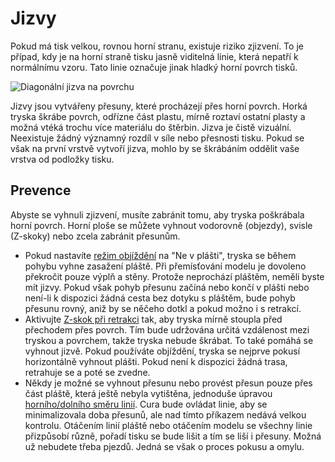 Jizvy
====
Pokud má tisk velkou, rovnou horní stranu, existuje riziko zjizvení. To je případ, kdy je na horní straně tisku jasně viditelná linie, která nepatří k normálnímu vzoru. Tato linie označuje jinak hladký horní povrch tisků.

![Diagonální jizva na povrchu](../../../articles/images/scarring.jpg)

Jizvy jsou vytvářeny přesuny, které procházejí přes horní povrch. Horká tryska škrábe povrch, odřízne část plastu, mírně roztaví ostatní plasty a možná vtéká trochu více materiálu do štěrbin. Jizva je čistě vizuální. Neexistuje žádný významný rozdíl v síle nebo přesnosti tisku. Pokud se však na první vrstvě vytvoří jizva, mohlo by se škrábáním oddělit vaše vrstva od podložky tisku.

Prevence
----
Abyste se vyhnuli zjizvení, musíte zabránit tomu, aby tryska poškrábala horní povrch. Horní ploše se můžete vyhnout vodorovně (objezdy), svisle (Z-skoky) nebo zcela zabránit přesunům.
* Pokud nastavíte [režim objíždění](../travel/retraction_combing.md) na "Ne v plášti", tryska se během pohybu vyhne zasažení pláště. Při přemísťování modelu je dovoleno překročit pouze výplň a stěny. Protože neprochází pláštěm, neměli byste mít jizvy. Pokud však pohyb přesunu začíná nebo končí v plášti nebo není-li k dispozici žádná cesta bez dotyku s pláštěm, bude  pohyb přesunu rovný, aniž by se něčeho dotkl a pokud možno i s retrakcí.
* Aktivujte [Z-skok při retrakci](../travel/retraction_hop_enabled.md) tak, aby tryska mírně stoupla před přechodem přes povrch. Tím bude udržována určitá vzdálenost mezi tryskou a povrchem, takže tryska nebude škrábat. To také pomáhá se vyhnout jizvě. Pokud používáte objíždění, tryska se nejprve pokusí horizontálně vyhnout plášti. Pokud není k dispozici žádná trasa, retrahuje se a poté se zvedne.
* Někdy je možné se vyhnout přesunu nebo provést přesun pouze přes část pláště, která ještě nebyla vytištěna, jednoduše úpravou [horního/dolního směru linií](../shell/skin_angles.md). Cura bude ovládat linie, aby se minimalizovala doba přesunů, ale nad tímto příkazem nedává velkou kontrolu. Otáčením linií pláště nebo otáčením modelu se všechny linie přizpůsobí různě, pořadí tisku se bude lišit a tím se liší i přesuny. Možná už nebudete třeba pjezdů. Jedná se však o proces pokusu a omylu.
